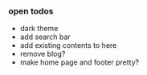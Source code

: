 ### open todos

* dark theme
* add search bar
* add existing contents to here
* remove blog?
* make home page and footer pretty?